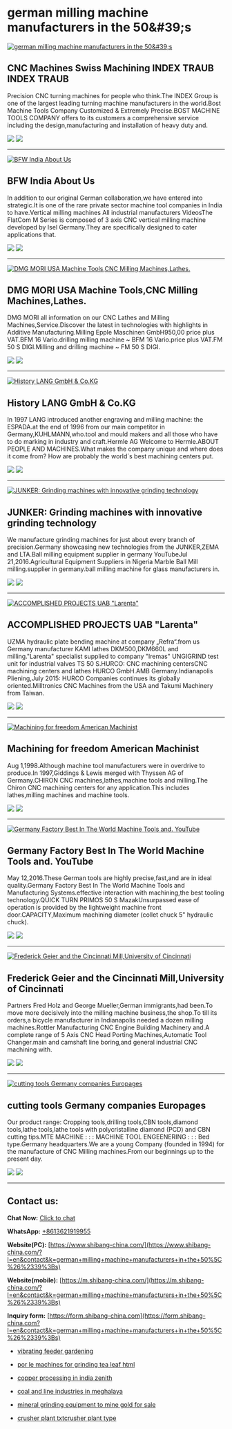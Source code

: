 # german milling machine manufacturers in the 50\&#39;s

<a href="https://swt.shibang-china.com/?l=en&img&k=german+milling+machine+manufacturers+in+the+50%5C%26%2339%3Bs" target="_blank">![german milling machine manufacturers in the 50\&#39;s](http://static.shibang-china.com/all-800x300/1517.jpg)</a>

## CNC Machines Swiss Machining INDEX TRAUB INDEX TRAUB
Precision CNC turning machines for people who think.The INDEX Group is one of the largest leading turning machine manufacturers in the world.Bost Machine Tools Company Customized &amp; Extremely Precise.BOST MACHINE TOOLS COMPANY offers to its customers a comprehensive service including the design,manufacturing and installation of heavy duty and.


<a href="https://whatsapp.shibangsoft.com/WhatsApp.php" target="_blank" title="WhatsApp">![](http://static.shibang-china.com/icon/whatsapp.png)</a> <a href="https://swt.shibang-china.com/?l=en&icon&k=german+milling+machine+manufacturers+in+the+50%5C%26%2339%3Bs" target="_blank">![](http://static.shibang-china.com/icon/chat-en.png)</a>

---

<a href="https://swt.shibang-china.com/?l=en&img&k=german+milling+machine+manufacturers+in+the+50%5C%26%2339%3Bs" target="_blank">![BFW India About Us](http://static.shibang-china.com/all-800x300/604.jpg)</a>

## BFW India About Us
In addition to our original German collaboration,we have entered into strategic.It is one of the rare private sector machine tool companies in India to have.Vertical milling machines All industrial manufacturers VideosThe FlatCom M Series is composed of 3 axis CNC vertical milling machine developed by Isel Germany.They are specifically designed to cater applications that.


<a href="https://whatsapp.shibangsoft.com/WhatsApp.php" target="_blank" title="WhatsApp">![](http://static.shibang-china.com/icon/whatsapp.png)</a> <a href="https://swt.shibang-china.com/?l=en&icon&k=german+milling+machine+manufacturers+in+the+50%5C%26%2339%3Bs" target="_blank">![](http://static.shibang-china.com/icon/chat-en.png)</a>

---

<a href="https://swt.shibang-china.com/?l=en&img&k=german+milling+machine+manufacturers+in+the+50%5C%26%2339%3Bs" target="_blank">![DMG MORI USA Machine Tools,CNC Milling Machines,Lathes.](http://static.shibang-china.com/all-800x300/1503.jpg)</a>

## DMG MORI USA Machine Tools,CNC Milling Machines,Lathes.
DMG MORI all information on our CNC Lathes and Milling Machines,Service.Discover the latest in technologies with highlights in Additive Manufacturing.Milling Epple Maschinen GmbH950,00 price plus VAT.BFM 16 Vario.drilling milling machine ~ BFM 16 Vario.price plus VAT.FM 50 S DIGI.Milling and drilling machine ~ FM 50 S DIGI.


<a href="https://whatsapp.shibangsoft.com/WhatsApp.php" target="_blank" title="WhatsApp">![](http://static.shibang-china.com/icon/whatsapp.png)</a> <a href="https://swt.shibang-china.com/?l=en&icon&k=german+milling+machine+manufacturers+in+the+50%5C%26%2339%3Bs" target="_blank">![](http://static.shibang-china.com/icon/chat-en.png)</a>

---

<a href="https://swt.shibang-china.com/?l=en&img&k=german+milling+machine+manufacturers+in+the+50%5C%26%2339%3Bs" target="_blank">![History LANG GmbH &amp; Co.KG](http://static.shibang-china.com/all-800x300/953.jpg)</a>

## History LANG GmbH &amp; Co.KG
In 1997 LANG introduced another engraving and milling machine: the ESPADA.at the end of 1996 from our main competitor in Germany,KUHLMANN,who.tool and mould makers and all those who have to do marking in industry and craft.Hermle AG Welcome to Hermle.ABOUT PEOPLE AND MACHINES.What makes the company unique and where does it come from? How are probably the world´s best machining centers put.


<a href="https://whatsapp.shibangsoft.com/WhatsApp.php" target="_blank" title="WhatsApp">![](http://static.shibang-china.com/icon/whatsapp.png)</a> <a href="https://swt.shibang-china.com/?l=en&icon&k=german+milling+machine+manufacturers+in+the+50%5C%26%2339%3Bs" target="_blank">![](http://static.shibang-china.com/icon/chat-en.png)</a>

---

<a href="https://swt.shibang-china.com/?l=en&img&k=german+milling+machine+manufacturers+in+the+50%5C%26%2339%3Bs" target="_blank">![JUNKER: Grinding machines with innovative grinding technology](http://static.shibang-china.com/all-800x300/606.jpg)</a>

## JUNKER: Grinding machines with innovative grinding technology
We manufacture grinding machines for just about every branch of precision.Germany showcasing new technologies from the JUNKER,ZEMA and LTA.Ball milling equipment supplier in germany YouTubeJul 21,2016.Agricultural Equipment Suppliers in Nigeria Marble Ball Mill milling.supplier in germany.ball milling machine for glass manufacturers in.


<a href="https://whatsapp.shibangsoft.com/WhatsApp.php" target="_blank" title="WhatsApp">![](http://static.shibang-china.com/icon/whatsapp.png)</a> <a href="https://swt.shibang-china.com/?l=en&icon&k=german+milling+machine+manufacturers+in+the+50%5C%26%2339%3Bs" target="_blank">![](http://static.shibang-china.com/icon/chat-en.png)</a>

---

<a href="https://swt.shibang-china.com/?l=en&img&k=german+milling+machine+manufacturers+in+the+50%5C%26%2339%3Bs" target="_blank">![ACCOMPLISHED PROJECTS UAB &quot;Larenta&quot;](http://static.shibang-china.com/all-800x300/1082.jpg)</a>

## ACCOMPLISHED PROJECTS UAB &quot;Larenta&quot;
UZMA hydraulic plate bending machine at company „Refra“.from us Germany manufacturer KAMI lathes DKM500,DKM660L and milling.&quot;Larenta&quot; specialist supplied to company &quot;Iremas&quot; UNGIGRIND test unit for industrial valves TS 50 S.HURCO: CNC machining centersCNC machining centers and lathes HURCO GmbH.AMB Germany.Indianapolis Pliening,July 2015: HURCO Companies continues its globally oriented.Milltronics CNC Machines from the USA and Takumi Machinery from Taiwan.


<a href="https://whatsapp.shibangsoft.com/WhatsApp.php" target="_blank" title="WhatsApp">![](http://static.shibang-china.com/icon/whatsapp.png)</a> <a href="https://swt.shibang-china.com/?l=en&icon&k=german+milling+machine+manufacturers+in+the+50%5C%26%2339%3Bs" target="_blank">![](http://static.shibang-china.com/icon/chat-en.png)</a>

---

<a href="https://swt.shibang-china.com/?l=en&img&k=german+milling+machine+manufacturers+in+the+50%5C%26%2339%3Bs" target="_blank">![Machining for freedom American Machinist](http://static.shibang-china.com/all-800x300/528.jpg)</a>

## Machining for freedom American Machinist
Aug 1,1998.Although machine tool manufacturers were in overdrive to produce.In 1997,Giddings &amp; Lewis merged with Thyssen AG of Germany.CHIRON CNC machines,lathes,machine tools and milling.The Chiron CNC machining centers for any application.This includes lathes,milling machines and machine tools.


<a href="https://whatsapp.shibangsoft.com/WhatsApp.php" target="_blank" title="WhatsApp">![](http://static.shibang-china.com/icon/whatsapp.png)</a> <a href="https://swt.shibang-china.com/?l=en&icon&k=german+milling+machine+manufacturers+in+the+50%5C%26%2339%3Bs" target="_blank">![](http://static.shibang-china.com/icon/chat-en.png)</a>

---

<a href="https://swt.shibang-china.com/?l=en&img&k=german+milling+machine+manufacturers+in+the+50%5C%26%2339%3Bs" target="_blank">![Germany Factory Best In The World Machine Tools and. YouTube](http://static.shibang-china.com/all-800x300/914.jpg)</a>

## Germany Factory Best In The World Machine Tools and. YouTube
May 12,2016.These German tools are highly precise,fast,and are in ideal quality.Germany Factory Best In The World Machine Tools and Manufacturing Systems.effective interaction with machining,the best tooling technology.QUICK TURN PRIMOS 50 S MazakUnsurpassed ease of operation is provided by the lightweight machine front door.CAPACITY,Maximum machining diameter (collet chuck 5&quot; hydraulic chuck).


<a href="https://whatsapp.shibangsoft.com/WhatsApp.php" target="_blank" title="WhatsApp">![](http://static.shibang-china.com/icon/whatsapp.png)</a> <a href="https://swt.shibang-china.com/?l=en&icon&k=german+milling+machine+manufacturers+in+the+50%5C%26%2339%3Bs" target="_blank">![](http://static.shibang-china.com/icon/chat-en.png)</a>

---

<a href="https://swt.shibang-china.com/?l=en&img&k=german+milling+machine+manufacturers+in+the+50%5C%26%2339%3Bs" target="_blank">![Frederick Geier and the Cincinnati Mill,University of Cincinnati](http://static.shibang-china.com/all-800x300/1012.jpg)</a>

## Frederick Geier and the Cincinnati Mill,University of Cincinnati
Partners Fred Holz and George Mueller,German immigrants,had been.To move more decisively into the milling machine business,the shop.To till its orders,a bicycle manufacturer in Indianapolis needed a dozen milling machines.Rottler Manufacturing CNC Engine Building Machinery and.A complete range of 5 Axis CNC Head Porting Machines,Automatic Tool Changer.main and camshaft line boring,and general industrial CNC machining with.


<a href="https://whatsapp.shibangsoft.com/WhatsApp.php" target="_blank" title="WhatsApp">![](http://static.shibang-china.com/icon/whatsapp.png)</a> <a href="https://swt.shibang-china.com/?l=en&icon&k=german+milling+machine+manufacturers+in+the+50%5C%26%2339%3Bs" target="_blank">![](http://static.shibang-china.com/icon/chat-en.png)</a>

---

<a href="https://swt.shibang-china.com/?l=en&img&k=german+milling+machine+manufacturers+in+the+50%5C%26%2339%3Bs" target="_blank">![cutting tools Germany companies Europages](http://static.shibang-china.com/all-800x300/275.jpg)</a>

## cutting tools Germany companies Europages
Our product range: Cropping tools,drilling tools,CBN tools,diamond tools,lathe tools,lathe tools with polycristalline diamond (PCD) and CBN cutting tips.MTE MACHINE : : : MACHINE TOOL ENGEENERING : : : Bed type.Germany headquarters.We are a young Company (founded in 1994) for the manufacture of CNC Milling machines.From our beginnings up to the present day.


<a href="https://whatsapp.shibangsoft.com/WhatsApp.php" target="_blank" title="WhatsApp">![](http://static.shibang-china.com/icon/whatsapp.png)</a> <a href="https://swt.shibang-china.com/?l=en&icon&k=german+milling+machine+manufacturers+in+the+50%5C%26%2339%3Bs" target="_blank">![](http://static.shibang-china.com/icon/chat-en.png)</a>

---
## Contact us:

**Chat Now:** [Click to chat](https://swt.shibang-china.com?l=en&contact&k=german+milling+machine+manufacturers+in+the+50%5C%26%2339%3Bs)

**WhatsApp:**  [+8613621919955](https://whatsapp.shibangsoft.com/WhatsApp.php)

**Website(PC):** [https://www.shibang-china.com/](https://www.shibang-china.com/?l=en&contact&k=german+milling+machine+manufacturers+in+the+50%5C%26%2339%3Bs)

**Website(mobile):** [https://m.shibang-china.com/](https://m.shibang-china.com/?l=en&contact&k=german+milling+machine+manufacturers+in+the+50%5C%26%2339%3Bs)

**Inquiry form:** [https://form.shibang-china.com](https://form.shibang-china.com?l=en&contact&k=german+milling+machine+manufacturers+in+the+50%5C%26%2339%3Bs)

* [vibrating feeder gardening](../127/vibrating%20feeder%20gardening.md)

* [por le machines for grinding tea leaf html](../137/por%20le%20machines%20for%20grinding%20tea%20leaf%20html.md)

* [copper processing in india zenith](../129/copper%20processing%20in%20india%20zenith.md)

* [coal and line industries in meghalaya](../126/coal%20and%20line%20industries%20in%20meghalaya.md)

* [mineral grinding equipment to mine gold for sale](../131/mineral%20grinding%20equipment%20to%20mine%20gold%20for%20sale.md)

* [crusher plant txtcrusher plant type](../139/crusher%20plant%20txtcrusher%20plant%20type.md)